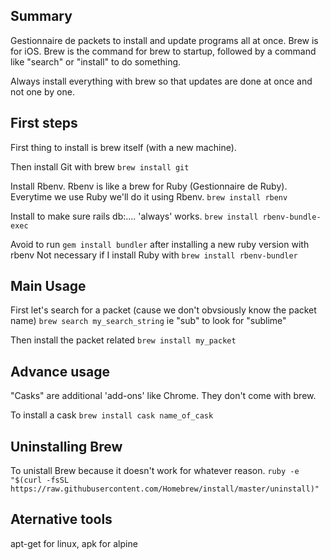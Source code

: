 ## Summary

Gestionnaire de packets to install and update programs all at once. Brew is for iOS. Brew is the  command for brew to startup, followed by a command like "search" or "install" to do something.

Always install everything with brew so that updates are done at once and not one by one.
  
## First steps

First thing to install is brew itself (with a new machine).

Then install Git with brew
`brew install git`

Install Rbenv. Rbenv is like a brew for Ruby (Gestionnaire de Ruby). Everytime we use Ruby we'll do it using Rbenv.
`brew install rbenv`

Install to make sure rails db:.... 'always' works.
`brew install rbenv-bundle-exec`

Avoid to run `gem install bundler` after installing a new ruby version with rbenv 
Not necessary if I install Ruby with 
`brew install rbenv-bundler`

## Main Usage

First let's search for a packet (cause we don't obvsiously know the packet name)
`brew search my_search_string` ie "sub" to look for "sublime"

Then install the packet related
`brew install my_packet`


## Advance usage

"Casks" are additional 'add-ons' like Chrome. They don't come with brew.

To install a cask
`brew install cask name_of_cask`

## Uninstalling Brew

To unistall Brew because it doesn't work for whatever reason.
`ruby -e "$(curl -fsSL https://raw.githubusercontent.com/Homebrew/install/master/uninstall)"`

## Aternative tools

apt-get for linux, apk for alpine

